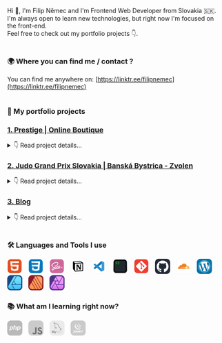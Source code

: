 Hi 👋, I'm Filip Němec and I'm Frontend Web Developer from Slovakia 🇸🇰. </br>
I'm always open to learn new technologies, but right now I'm focused on the front-end. </br>
Feel free to check out my portfolio projects 👇.

#

### 🌍 Where you can find me / contact ?

You can find me anywhere on: [https://linktr.ee/filipnemec](https://linktr.ee/filipnemec)

#

### 🎨 My portfolio projects

### [1. Prestige | Online Boutique](https://prestige-5cf.pages.dev/)

<details>
<summary>👇 Read project details...</summary>

<br>

- portfolio project that I'm curretly working on 🟢
- homepage design of online boutique
- Git repository with full commit history is publicly available on my GitHub profile, or right [here](https://github.com/filip-nemec/prestige)
- view website live [here](https://prestige-5cf.pages.dev/)

</details>

### [2. Judo Grand Prix Slovakia | Banská Bystrica - Zvolen](https://jugograndprix.pages.dev/)

<details>
<summary>👇 Read project details...</summary>

<br>

- website of Slovak Judo Competition
- gallery is currently not working because of CloudFlare hosting, but normally it's working
- built with WordPress and Elementor Page Builder with free tools and few lines of extra CSS code
- view website live [here](https://jugograndprix.pages.dev/)

</details>

### [3. Blog](https://designspace.sk)

<details>
<summary>👇 Read project details...</summary>

<br>

- my first ever website, built from scratch, full responsive
- built with WordPress and Elementor Page Builder
- I tried to replicate the original website design ([denofgeek.com](https://www.denofgeek.com/)) as best as possible for me without a lot of coding using WordPress with mostly free tools (except for a few)
- view website live [here](https://designspace.sk)

</details>

#

### 🛠️ Languages and Tools I use

<div align="left">
<img max-height="100%" width="35px" style="padding-right:10px;" src="html5-icon.svg" title="HTML"/>
<img max-height="100%" width="35px" style="padding-right:10px;" src="css3-icon.svg" title="CSS"/>
<img max-height="100%" width="35px" style="padding-right:10px;" src="sass-icon.svg" title="Sass"/>
<img max-height="100%" width="35px" style="padding-right:10px;" src="notion-icon.svg" title="Notion"/>
<img max-height="100%" width="35px" style="padding-right:10px;" src="visual-studio-code-icon.svg" title="Visual Studio Code"/>
<img max-height="100%" width="35px" style="padding-right:10px;" src="iterm-icon.svg" title="iTerm"/>
<img max-height="100%" width="35px" style="padding-right:10px;" src="git-icon.svg" title="Git"/>
<img max-height="100%" width="35px" style="padding-right:10px;" src="github-icon.svg" title="GitHub"/>
<img max-height="100%" width="35px" style="padding-right:10px;" src="cloudflare-icon.svg" title="CloudFlare"/>
<img max-height="100%" width="35px" style="padding-right:10px;" src="wordpress-icon.svg" title="WordPress"/>
<img max-height="100%" width="35px" style="padding-right:10px;" src="affinity-designer-icon.svg" title="Affinity Designer"/>
<img max-height="100%" width="35px" style="padding-right:10px;" src="affinity-publisher-icon.svg" title="Affinity Publisher"/>
<img max-height="100%" width="35px" style="padding-right:10px;" src="affinity-photo-icon.svg" title="Affinity Photo"/>
</div>

### 📚 What am I learning right now?

<div align="left">
<img max-height="100%" width="35px" style="padding-right:10px;" src="php-bw.svg" title="php"/>
<img max-height="100%" width="35px" style="padding-right:10px;" src="javascript-bw.svg" title="JavaScript"/>
<img max-height="100%" width="35px" style="padding-right:10px;" src="mysql-bw.svg" title="MySQL"/>
<img max-height="100%" width="35px" style="padding-right:10px;" src="jquery-bw.svg" title="jQuery"/>
</div>
